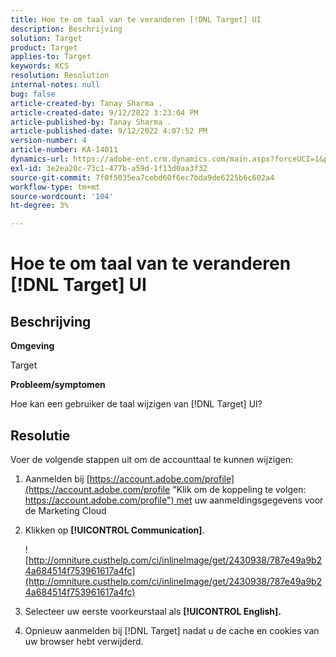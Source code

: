 ```yaml
---
title: Hoe te om taal van te veranderen [!DNL Target] UI
description: Beschrijving
solution: Target
product: Target
applies-to: Target
keywords: KCS
resolution: Resolution
internal-notes: null
bug: false
article-created-by: Tanay Sharma .
article-created-date: 9/12/2022 3:23:04 PM
article-published-by: Tanay Sharma .
article-published-date: 9/12/2022 4:07:52 PM
version-number: 4
article-number: KA-14011
dynamics-url: https://adobe-ent.crm.dynamics.com/main.aspx?forceUCI=1&pagetype=entityrecord&etn=knowledgearticle&id=85baf5c8-ae32-ed11-9db1-002248086735
exl-id: 3e2ea20c-73c1-477b-a59d-1f13d0aa3f32
source-git-commit: 7f0f5035ea7cebd60f6ec7bda9de6225b6c602a4
workflow-type: tm+mt
source-wordcount: '104'
ht-degree: 3%

---
```


# Hoe te om taal van te veranderen [!DNL Target] UI

## Beschrijving

<b>Omgeving</b>

Target

<b>Probleem/symptomen</b>

Hoe kan een gebruiker de taal wijzigen van [!DNL Target] UI?

## Resolutie

Voer de volgende stappen uit om de accounttaal te kunnen wijzigen:

1. Aanmelden bij [https://account.adobe.com/profile](https://account.adobe.com/profile "Klik om de koppeling te volgen: https://account.adobe.com/profile") met uw aanmeldingsgegevens voor de Marketing Cloud

1. Klikken op <b>[!UICONTROL Communication]</b>.

   ![http://omniture.custhelp.com/ci/inlineImage/get/2430938/787e49a9b24a684514f753961617a4fc](http://omniture.custhelp.com/ci/inlineImage/get/2430938/787e49a9b24a684514f753961617a4fc)

1. Selecteer uw eerste voorkeurstaal als <b>[!UICONTROL English].</b>

1. Opnieuw aanmelden bij [!DNL Target] nadat u de cache en cookies van uw browser hebt verwijderd.
